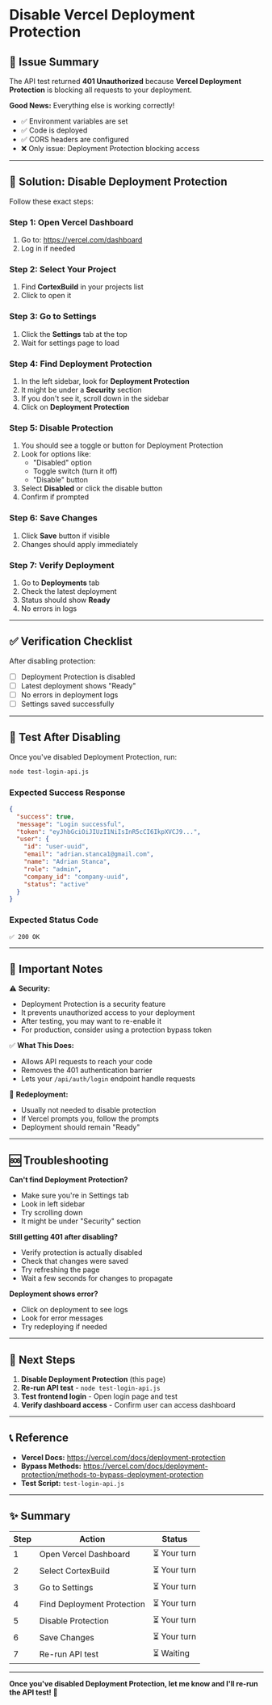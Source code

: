 # Disable Vercel Deployment Protection

## 🎯 Issue Summary

The API test returned **401 Unauthorized** because **Vercel Deployment Protection** is blocking all requests to your deployment.

**Good News:** Everything else is working correctly!
- ✅ Environment variables are set
- ✅ Code is deployed
- ✅ CORS headers are configured
- ❌ Only issue: Deployment Protection blocking access

---

## 🚀 Solution: Disable Deployment Protection

Follow these exact steps:

### Step 1: Open Vercel Dashboard
1. Go to: https://vercel.com/dashboard
2. Log in if needed

### Step 2: Select Your Project
1. Find **CortexBuild** in your projects list
2. Click to open it

### Step 3: Go to Settings
1. Click the **Settings** tab at the top
2. Wait for settings page to load

### Step 4: Find Deployment Protection
1. In the left sidebar, look for **Deployment Protection**
2. It might be under a **Security** section
3. If you don't see it, scroll down in the sidebar
4. Click on **Deployment Protection**

### Step 5: Disable Protection
1. You should see a toggle or button for Deployment Protection
2. Look for options like:
   - "Disabled" option
   - Toggle switch (turn it off)
   - "Disable" button
3. Select **Disabled** or click the disable button
4. Confirm if prompted

### Step 6: Save Changes
1. Click **Save** button if visible
2. Changes should apply immediately

### Step 7: Verify Deployment
1. Go to **Deployments** tab
2. Check the latest deployment
3. Status should show **Ready**
4. No errors in logs

---

## ✅ Verification Checklist

After disabling protection:

- [ ] Deployment Protection is disabled
- [ ] Latest deployment shows "Ready"
- [ ] No errors in deployment logs
- [ ] Settings saved successfully

---

## 🧪 Test After Disabling

Once you've disabled Deployment Protection, run:

```bash
node test-login-api.js
```

### Expected Success Response

```json
{
  "success": true,
  "message": "Login successful",
  "token": "eyJhbGciOiJIUzI1NiIsInR5cCI6IkpXVCJ9...",
  "user": {
    "id": "user-uuid",
    "email": "adrian.stanca1@gmail.com",
    "name": "Adrian Stanca",
    "role": "admin",
    "company_id": "company-uuid",
    "status": "active"
  }
}
```

### Expected Status Code
```
✅ 200 OK
```

---

## 📝 Important Notes

⚠️ **Security:**
- Deployment Protection is a security feature
- It prevents unauthorized access to your deployment
- After testing, you may want to re-enable it
- For production, consider using a protection bypass token

✅ **What This Does:**
- Allows API requests to reach your code
- Removes the 401 authentication barrier
- Lets your `/api/auth/login` endpoint handle requests

🔄 **Redeployment:**
- Usually not needed to disable protection
- If Vercel prompts you, follow the prompts
- Deployment should remain "Ready"

---

## 🆘 Troubleshooting

**Can't find Deployment Protection?**
- Make sure you're in Settings tab
- Look in left sidebar
- Try scrolling down
- It might be under "Security" section

**Still getting 401 after disabling?**
- Verify protection is actually disabled
- Check that changes were saved
- Try refreshing the page
- Wait a few seconds for changes to propagate

**Deployment shows error?**
- Click on deployment to see logs
- Look for error messages
- Try redeploying if needed

---

## 🎯 Next Steps

1. **Disable Deployment Protection** (this page)
2. **Re-run API test** - `node test-login-api.js`
3. **Test frontend login** - Open login page and test
4. **Verify dashboard access** - Confirm user can access dashboard

---

## 📞 Reference

- **Vercel Docs:** https://vercel.com/docs/deployment-protection
- **Bypass Methods:** https://vercel.com/docs/deployment-protection/methods-to-bypass-deployment-protection
- **Test Script:** `test-login-api.js`

---

## ✨ Summary

| Step | Action | Status |
|------|--------|--------|
| 1 | Open Vercel Dashboard | ⏳ Your turn |
| 2 | Select CortexBuild | ⏳ Your turn |
| 3 | Go to Settings | ⏳ Your turn |
| 4 | Find Deployment Protection | ⏳ Your turn |
| 5 | Disable Protection | ⏳ Your turn |
| 6 | Save Changes | ⏳ Your turn |
| 7 | Re-run API test | ⏳ Waiting |

---

**Once you've disabled Deployment Protection, let me know and I'll re-run the API test! 🚀**

